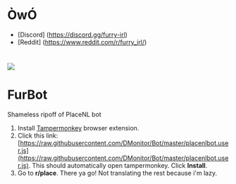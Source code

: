 # ÒwÓ

- [Discord] (https://discord.gg/furry-irl)
- [Reddit] (https://www.reddit.com/r/furry_irl/)

![](https://images-ext-1.discordapp.net/external/h3DW9dgdA-nZrQX9RW8nYMkJOmYF_g78TRtR6mFl7hw/https/i.imgur.com/XW8Gexf.png?width=416&height=478)
=======
# FurBot

Shameless ripoff of PlaceNL bot
1. Install [Tampermonkey](https://www.tampermonkey.net/) browser extension.
2. Click this link: [https://raw.githubusercontent.com/DMonitor/Bot/master/placenlbot.user.js](https://raw.githubusercontent.com/DMonitor/Bot/master/placenlbot.user.js). This should automatically open tampermonkey. Click **Install**.
3. Go to **r/place**. There ya go! Not translating the rest because i'm lazy. 
